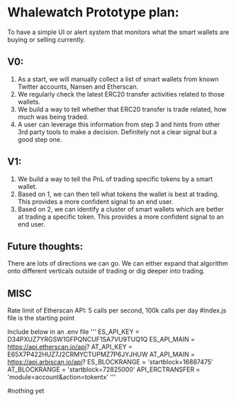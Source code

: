 # Whalewatch Prototype plan:
To have a simple UI or alert system that monitors what the smart wallets are buying or selling currently. 

## V0:
1. As a start, we will manually collect a list of smart wallets from known Twitter accounts, Nansen and Etherscan.
2. We regularly check the latest ERC20 transfer activities related to those wallets.
3. We build a way to tell whether that ERC20 transfer is trade related, how much was being traded.
4. A user can leverage this information from step 3 and hints from other 3rd party tools to make a decision. Definitely not a clear signal but a good step one.


## V1:
1. We build a way to tell the PnL of trading specific tokens by a smart wallet. 
2. Based on 1, we can then tell what tokens the wallet is best at trading. This provides a more confident signal to an end user.
3. Based on 2, we can identify a cluster of smart wallets which are better at trading a specific token. This provides a more confident signal to an end user.

## Future thoughts: 
There are lots of directions we can go. We can either expand that algorithm onto different verticals outside of trading or dig deeper into trading.

## MISC
Rate limit of Etherscan API: 5 calls per second, 100k calls per day
#index.js file is the starting point

Include below in an .env file
'''
ES_API_KEY  = D34PXUZ7YRGSW1GFPQNCUF1SA7VU9TUQ1Q
ES_API_MAIN = https://api.etherscan.io/api?
AT_API_KEY          = E65X7P422HUZ7J2CRMYCTUPMZ7P6JYJHUW
AT_API_MAIN         = https://api.arbiscan.io/api?
ES_BLOCKRANGE       = 'startblock=16887475'
AT_BLOCKRANGE       = 'startblock=72825000'
API_ERCTRANSFER     = 'module=account&action=tokentx'
'''

#nothing yet
